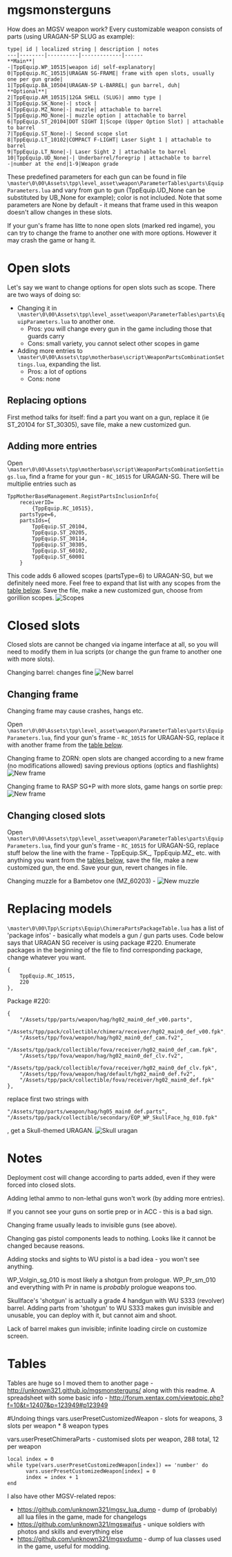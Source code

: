 # mgsmonsterguns

How does an MGSV weapon work?
Every customizable weapon consists of parts (using URAGAN-5P SLUG as example):

    type| id | localized string | description | notes
    ---|--------|----------|-------------|------
    **Main**|
    -|TppEquip.WP_10515|weapon id| self-explanatory|
    0|TppEquip.RC_10515|URAGAN SG-FRAME| frame with open slots, usually one per gun grade|
    1|TppEquip.BA_10504|URAGAN-5P L-BARREL| gun barrel, duh| 
    **Optional**|
    2|TppEquip.AM_10515|12GA SHELL (SLUG)| ammo type |
    3|TppEquip.SK_None|-| stock | 
    4|TppEquip.MZ_None|-| muzzle| attachable to barrel
    5|TppEquip.MO_None|-| muzzle option | attachable to barrel
    6|TppEquip.ST_20104|DOT SIGHT I|Scope (Upper Option Slot) | attachable to barrel
    7|TppEquip.ST_None|-| Second scope slot
    8|TppEquip.LT_10102|COMPACT F-LIGHT| Laser Sight 1 | attachable to barrel
    9|TppEquip.LT_None|-| Laser Sight 2 | attachable to barrel
    10|TppEquip.UD_None|-| Underbarrel/foregrip | attachable to barrel
    -|number at the end|1-9|Weapon grade


These predefined parameters for each gun can be found in file `\master\0\00\Assets\tpp\level_asset\weapon\ParameterTables\parts\EquipParameters.lua` and vary from gun to gun (TppEquip.UD_None can be substituted by UB_None for example); color is not included. 
Note that some parameters are None by default - it means that frame used in this weapon doesn't allow changes in these slots.

If your gun's frame has litte to none open slots (marked red ingame), you can try to change the frame to another one with more options. However it may crash the game or hang it.

# Open slots

Let's say we want to change options for open slots such as scope. There are two ways of doing so:
* Changing it in `\master\0\00\Assets\tpp\level_asset\weapon\ParameterTables\parts\EquipParameters.lua` to another one. 
	* Pros: you will change every gun in the game including those that guards carry
	* Cons: small variety, you cannot select other scopes in game
* Adding more entries to `\master\0\00\Assets\tpp\motherbase\script\WeaponPartsCombinationSettings.lua`, expanding the list.
	* Pros: a lot of options
	* Cons: none

## Replacing options
First method talks for itself: find a part you want on a gun, replace it (ie ST_20104 for ST_30305), save file, make a new customized gun.

## Adding more entries
Open `\master\0\00\Assets\tpp\motherbase\script\WeaponPartsCombinationSettings.lua`, find a frame for your gun - `RC_10515` for URAGAN-SG. There will be multiplie entries such as 
```
TppMotherBaseManagement.RegistPartsInclusionInfo{
	receiverID=
		{TppEquip.RC_10515},
	partsType=6,
	partsIds={
		TppEquip.ST_20104,
		TppEquip.ST_20205,
		TppEquip.ST_30114,
		TppEquip.ST_30305,
		TppEquip.ST_60102,
		TppEquip.ST_60001
	}
```
This code adds 6 allowed scopes (partsType=6) to URAGAN-SG, but we definitely need more. Feel free to expand that list with any scopes from the [table below](#tables). Save the file, make a new customized gun, choose from gorillion scopes. ![Scopes](https://0x0.st/PWR.jpg)


# Closed slots
Closed slots are cannot be changed via ingame interface at all, so you will need to modify them in lua scripts (or change the gun frame to another one with more slots).

Changing barrel: changes fine ![New barrel](https://0x0.st/PWg.jpg)

## Changing frame
Changing frame may cause crashes, hangs etc.

Open `\master\0\00\Assets\tpp\level_asset\weapon\ParameterTables\parts\EquipParameters.lua`, find your gun's frame - `RC_10515` for URAGAN-SG, replace it with another frame from the [table below](#tables).

Changing frame to ZORN: open slots are changed according to a new frame (no modifications allowed) saving previous options (optics and flashlights) ![New frame](https://0x0.st/PWx.jpg)

Changing frame to RASP SG+P with more slots, game hangs on sortie prep: ![New frame](https://0x0.st/PWE.jpg)

## Changing closed slots
Open `\master\0\00\Assets\tpp\level_asset\weapon\ParameterTables\parts\EquipParameters.lua`, find your gun's frame - `RC_10515` for URAGAN-SG, replace stuff below the line with the frame - TppEquip.SK_, TppEquip.MZ_ etc. with anything you want from the [tables below](#tables), save the file, make a new customized gun, the end. Save your gun, revert changes in file. 

Changing muzzle for a Bambetov one (MZ_60203) - ![New muzzle](https://0x0.st/PW7.jpg)

# Replacing models

`\master\0\00\Tpp\Scripts\Equip\ChimeraPartsPackageTable.lua` has a list of 'package infos' - basically what models a gun / gun parts uses.
Code below says that URAGAN SG receiver is using package #220. Enumerate packages in the beginning of the file to find corresponding package, change whatever you want.
```
{
	TppEquip.RC_10515,
	220
},
```
Package #220:
```
{
	"/Assets/tpp/parts/weapon/hag/hg02_main0_def_v00.parts",
	"/Assets/tpp/pack/collectible/chimera/receiver/hg02_main0_def_v00.fpk",
	"/Assets/tpp/fova/weapon/hag/hg02_main0_def_cam.fv2",
	"/Assets/tpp/pack/collectible/fova/receiver/hg02_main0_def_cam.fpk",
	"/Assets/tpp/fova/weapon/hag/hg02_main0_def_clv.fv2",
	"/Assets/tpp/pack/collectible/fova/receiver/hg02_main0_def_clv.fpk",
	"/Assets/tpp/fova/weapon/hag/default/hg02_main0_def.fv2",
	"/Assets/tpp/pack/collectible/fova/receiver/hg02_main0_def.fpk"
},
```
replace first two strings with
```
"/Assets/tpp/parts/weapon/hag/hg05_main0_def.parts",
"/Assets/tpp/pack/collectible/secondary/EQP_WP_SkullFace_hg_010.fpk"
```
, get a Skull-themed URAGAN.
![Skull uragan](https://0x0.st/PxS.jpg)



# Notes
Deployment cost will change according to parts added, even if they were forced into closed slots.

Adding lethal ammo to non-lethal guns won't work (by adding more entries).

If you cannot see your guns on sortie prep or in ACC - this is a bad sign.

Changing frame usually leads to invisible guns (see above).

Changing gas pistol components leads to nothing. Looks like it cannot be changed because reasons.

Adding stocks and sights to WU pistol is a bad idea - you won't see anything.

WP_Volgin_sg_010 is most likely a shotgun from prologue. WP_Pr_sm_010 and everything with Pr in name is _probably_ prologue weapons too.

Skullface's 'shotgun' is actually a grade 4 handgun with WU S333 (revolver) barrel. Adding parts from 'shotgun' to WU S333 makes gun invisible and unusable, you can deploy with it, but cannot aim and shoot.

Lack of barrel makes gun invisible; infinite loading circle on customize screen.


# Tables

Tables are huge so I moved them to another page - http://unknown321.github.io/mgsmonsterguns/ along with this readme.
A spreadsheet with some basic info - http://forum.xentax.com/viewtopic.php?f=10&t=12407&p=123949#p123949

#Undoing things
vars.userPresetCustomizedWeapon - slots for weapons, 3 slots per weapon * 8 weapon types

vars.userPresetChimeraParts - customised slots per weapon, 288 total, 12 per weapon
```
local index = 0
while type(vars.userPresetCustomizedWeapon[index]) == 'number' do
      vars.userPresetCustomizedWeapon[index] = 0
      index = index + 1
end   
```

I also have other MGSV-related repos:

 * https://github.com/unknown321/mgsv_lua_dump - dump of (probably) all lua files in the game, made for changelogs
 * https://github.com/unknown321/mgswaifus - unique soldiers with photos and skills and everything else
 * https://github.com/unknown321/mgsvdump - dump of lua classes used in the game, useful for modding.
